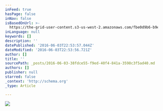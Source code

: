 ```yaml
---
inFeed: true
hasPage: false
inNav: false
isBasedOnUrl: >-
  https://the-grid-user-content.s3-us-west-2.amazonaws.com/fbe0d9b6-b9ec-495f-b213-c93e1df0333c.jpg
inLanguage: null
keywords: []
description: ''
datePublished: '2016-06-03T22:53:57.044Z'
dateModified: '2016-06-03T22:53:56.721Z'
author: []
title: ''
sourcePath: _posts/2016-06-03-38fdce55-f9ed-40f4-841a-3598c3f5ad40.md
authors: []
publisher: null
starred: false
_context: 'http://schema.org'
_type: Article

---
```

![](https://the-grid-user-content.s3-us-west-2.amazonaws.com/fbe0d9b6-b9ec-495f-b213-c93e1df0333c.jpg)